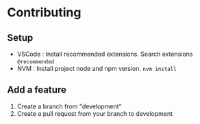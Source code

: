 # Contributing

## Setup

- VSCode : Install recommended extensions. Search extensions `@recommended`
- NVM : Install project node and npm version. `nvm install`

## Add a feature

1. Create a branch from "development"
2. Create a pull request from your branch to development
